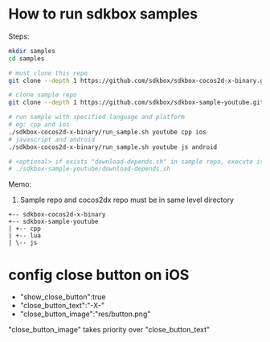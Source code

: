 
# How to run sdkbox samples

Steps:

~~~bash
mkdir samples
cd samples

# must clone this repo
git clone --depth 1 https://github.com/sdkbox/sdkbox-cocos2d-x-binary.git

# clone sample repo
git clone --depth 1 https://github.com/sdkbox/sdkbox-sample-youtube.git

# run sample with specified language and platform
# eg: cpp and ios
./sdkbox-cocos2d-x-binary/run_sample.sh youtube cpp ios
# javascript and android
./sdkbox-cocos2d-x-binary/run_sample.sh youtube js android

# <optional> if exists "download-depends.sh" in sample repo, execute it
# ./sdkbox-sample-youtube/download-depends.sh

~~~

Memo:

1.  Sample repo and cocos2dx repo must be in same level directory

~~~
+-- sdkbox-cocos2d-x-binary
+-- sdkbox-sample-youtube
| +-- cpp
| +-- lua
| \-- js
~~~

# config close button on iOS

- "show_close_button":true
- "close_button_text":"-X-"
- "close_button_image":"res/button.png"

"close_button_image" takes priority over "close_button_text"
